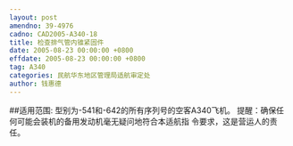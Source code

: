 ```yaml
---
layout: post
amendno: 39-4976
cadno: CAD2005-A340-18
title: 检查排气管内锥紧固件
date: 2005-08-23 00:00:00 +0800
effdate: 2005-08-23 00:00:00 +0800
tag: A340
categories: 民航华东地区管理局适航审定处
author: 钱惠德
---
```


##适用范围:
型别为-541和-642的所有序列号的空客A340飞机。    提醒：确保任何可能会装机的备用发动机毫无疑问地符合本适航指
令要求，这是营运人的责任。

